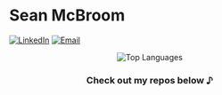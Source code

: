 #  Sean McBroom
[![LinkedIn](https://img.shields.io/badge/-LinkedIn-blue?style=flat-square&logo=Linkedin&logoColor=white)](https://www.linkedin.com/in/sean-mcbroom-73bb16221/)
[![Email](https://img.shields.io/badge/-Email-red?style=flat-square&logo=Mail.Ru&logoColor=white)](mailto:sean.mcbroom@outlook.com)

<p align='center'>
  <img src='https://github-readme-stats.vercel.app/api/top-langs/?username=seanmcbroom&layout=compact&theme=dark' alt='Top Languages'>
  
  <h3 align='center'>
    Check out my repos below ♪
  </h3>
</p>


